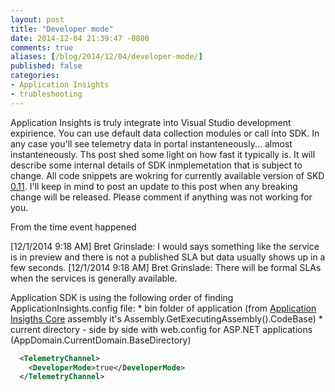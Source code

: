 ```yaml
---
layout: post
title: "Developer mode"
date: 2014-12-04 21:39:47 -0800
comments: true
aliases: [/blog/2014/12/04/developer-mode/]
published: false
categories: 
- Application Insights
- trubleshooting
---
```

Application Insights is truly integrate into Visual Studio development expirience. You can use default data collection modules or call into SDK. In any case you'll see telemetry data in portal instanteneously... almost instanteneously. Ths post shed some light on how fast it typically is.  It will describe some internal details of SDK inmplemetation that is subject to change. All code snippets are wokring for currently available version of SKD [0.11](http://www.nuget.org/packages/Microsoft.ApplicationInsights/0.11.1-build00694). I'll keep in mind to post an update to this post when any breaking change will be released. Please comment if anything was not working for you.

From the time event happened 

[12/1/2014 9:18 AM] Bret Grinslade: 
I would says something like the service is in preview and there is not a published SLA but data usually shows up in a few seconds.
[12/1/2014 9:18 AM] Bret Grinslade: 
There will be formal SLAs when the services is generally available.


Application SDK is using the following order of finding ApplicationInsights.config file:
	* bin folder of application (from [Application Insigths Core](http://www.nuget.org/packages/Microsoft.ApplicationInsights/0.11.1-build00694) assembly it's Assembly.GetExecutingAssembly().CodeBase)
	* current directory - side by side with web.config for ASP.NET applications (AppDomain.CurrentDomain.BaseDirectory)

``` xml
  <TelemetryChannel>
    <DeveloperMode>true</DeveloperMode>
  </TelemetryChannel>
  ``` 